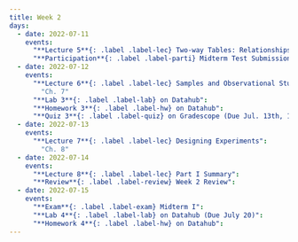 ```yaml
---
title: Week 2
days:
  - date: 2022-07-11
    events:
      "**Lecture 5**{: .label .label-lec} Two-way Tables: Relationships Between Two Categorical Variables":
      "**Participation**{: .label .label-parti} Midterm Test Submission":
  - date: 2022-07-12
    events:
      "**Lecture 6**{: .label .label-lec} Samples and Observational Studies": 
        "Ch. 7"
      "**Lab 3**{: .label .label-lab} on Datahub":
      "**Homework 3**{: .label .label-hw} on Datahub":
      "**Quiz 3**{: .label .label-quiz} on Gradescope (Due Jul. 13th, 12:00 PM PST)":
  - date: 2022-07-13
    events:
      "**Lecture 7**{: .label .label-lec} Designing Experiments":
        "Ch. 8"
  - date: 2022-07-14
    events:
      "**Lecture 8**{: .label .label-lec} Part I Summary":
      "**Review**{: .label .label-review} Week 2 Review":
  - date: 2022-07-15
    events:
      "**Exam**{: .label .label-exam} Midterm I":
      "**Lab 4**{: .label .label-lab} on Datahub (Due July 20)":
      "**Homework 4**{: .label .label-hw} on Datahub":
---
```



